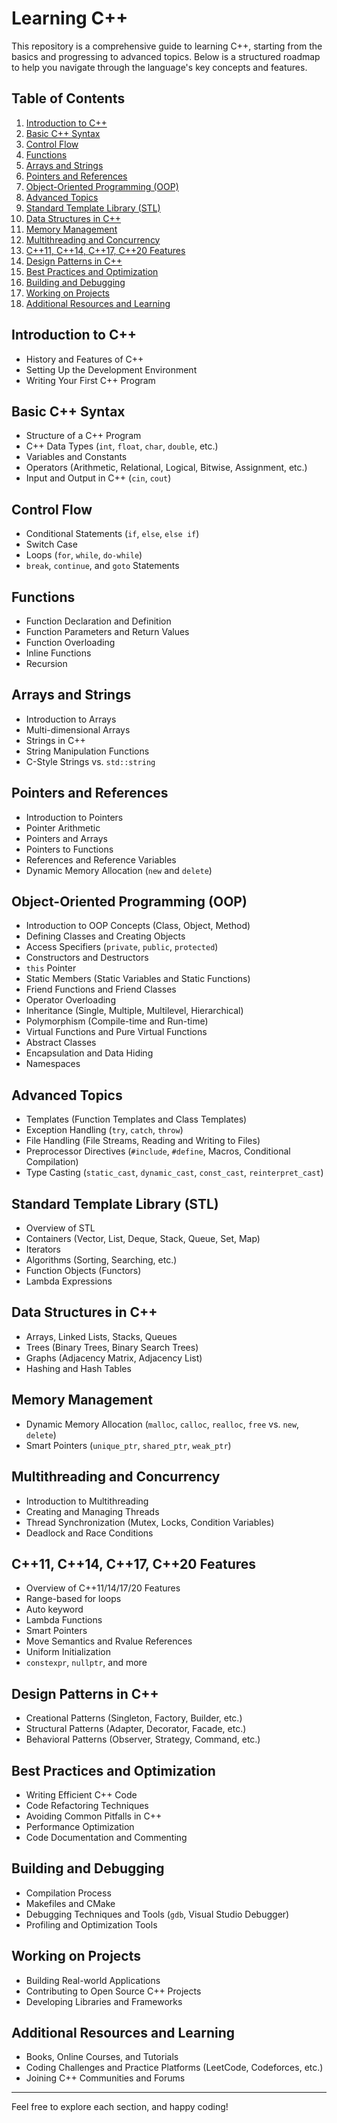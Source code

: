 # Learning C++

This repository is a comprehensive guide to learning C++, starting from the basics and progressing to advanced topics. Below is a structured roadmap to help you navigate through the language's key concepts and features.

## Table of Contents

1. [Introduction to C++](#introduction-to-cpp)
2. [Basic C++ Syntax](#basic-cpp-syntax)
3. [Control Flow](#control-flow)
4. [Functions](#functions)
5. [Arrays and Strings](#arrays-and-strings)
6. [Pointers and References](#pointers-and-references)
7. [Object-Oriented Programming (OOP)](#object-oriented-programming-oop)
8. [Advanced Topics](#advanced-topics)
9. [Standard Template Library (STL)](#standard-template-library-stl)
10. [Data Structures in C++](#data-structures-in-cpp)
11. [Memory Management](#memory-management)
12. [Multithreading and Concurrency](#multithreading-and-concurrency)
13. [C++11, C++14, C++17, C++20 Features](#cpp11-cpp14-cpp17-cpp20-features)
14. [Design Patterns in C++](#design-patterns-in-cpp)
15. [Best Practices and Optimization](#best-practices-and-optimization)
16. [Building and Debugging](#building-and-debugging)
17. [Working on Projects](#working-on-projects)
18. [Additional Resources and Learning](#additional-resources-and-learning)

## Introduction to C++

- History and Features of C++
- Setting Up the Development Environment
- Writing Your First C++ Program

## Basic C++ Syntax

- Structure of a C++ Program
- C++ Data Types (`int`, `float`, `char`, `double`, etc.)
- Variables and Constants
- Operators (Arithmetic, Relational, Logical, Bitwise, Assignment, etc.)
- Input and Output in C++ (`cin`, `cout`)

## Control Flow

- Conditional Statements (`if`, `else`, `else if`)
- Switch Case
- Loops (`for`, `while`, `do-while`)
- `break`, `continue`, and `goto` Statements

## Functions

- Function Declaration and Definition
- Function Parameters and Return Values
- Function Overloading
- Inline Functions
- Recursion

## Arrays and Strings

- Introduction to Arrays
- Multi-dimensional Arrays
- Strings in C++
- String Manipulation Functions
- C-Style Strings vs. `std::string`

## Pointers and References

- Introduction to Pointers
- Pointer Arithmetic
- Pointers and Arrays
- Pointers to Functions
- References and Reference Variables
- Dynamic Memory Allocation (`new` and `delete`)

## Object-Oriented Programming (OOP)

- Introduction to OOP Concepts (Class, Object, Method)
- Defining Classes and Creating Objects
- Access Specifiers (`private`, `public`, `protected`)
- Constructors and Destructors
- `this` Pointer
- Static Members (Static Variables and Static Functions)
- Friend Functions and Friend Classes
- Operator Overloading
- Inheritance (Single, Multiple, Multilevel, Hierarchical)
- Polymorphism (Compile-time and Run-time)
- Virtual Functions and Pure Virtual Functions
- Abstract Classes
- Encapsulation and Data Hiding
- Namespaces

## Advanced Topics

- Templates (Function Templates and Class Templates)
- Exception Handling (`try`, `catch`, `throw`)
- File Handling (File Streams, Reading and Writing to Files)
- Preprocessor Directives (`#include`, `#define`, Macros, Conditional Compilation)
- Type Casting (`static_cast`, `dynamic_cast`, `const_cast`, `reinterpret_cast`)

## Standard Template Library (STL)

- Overview of STL
- Containers (Vector, List, Deque, Stack, Queue, Set, Map)
- Iterators
- Algorithms (Sorting, Searching, etc.)
- Function Objects (Functors)
- Lambda Expressions

## Data Structures in C++

- Arrays, Linked Lists, Stacks, Queues
- Trees (Binary Trees, Binary Search Trees)
- Graphs (Adjacency Matrix, Adjacency List)
- Hashing and Hash Tables

## Memory Management

- Dynamic Memory Allocation (`malloc`, `calloc`, `realloc`, `free` vs. `new`, `delete`)
- Smart Pointers (`unique_ptr`, `shared_ptr`, `weak_ptr`)

## Multithreading and Concurrency

- Introduction to Multithreading
- Creating and Managing Threads
- Thread Synchronization (Mutex, Locks, Condition Variables)
- Deadlock and Race Conditions

## C++11, C++14, C++17, C++20 Features

- Overview of C++11/14/17/20 Features
- Range-based for loops
- Auto keyword
- Lambda Functions
- Smart Pointers
- Move Semantics and Rvalue References
- Uniform Initialization
- `constexpr`, `nullptr`, and more

## Design Patterns in C++

- Creational Patterns (Singleton, Factory, Builder, etc.)
- Structural Patterns (Adapter, Decorator, Facade, etc.)
- Behavioral Patterns (Observer, Strategy, Command, etc.)

## Best Practices and Optimization

- Writing Efficient C++ Code
- Code Refactoring Techniques
- Avoiding Common Pitfalls in C++
- Performance Optimization
- Code Documentation and Commenting

## Building and Debugging

- Compilation Process
- Makefiles and CMake
- Debugging Techniques and Tools (`gdb`, Visual Studio Debugger)
- Profiling and Optimization Tools

## Working on Projects

- Building Real-world Applications
- Contributing to Open Source C++ Projects
- Developing Libraries and Frameworks

## Additional Resources and Learning

- Books, Online Courses, and Tutorials
- Coding Challenges and Practice Platforms (LeetCode, Codeforces, etc.)
- Joining C++ Communities and Forums

---

Feel free to explore each section, and happy coding!
